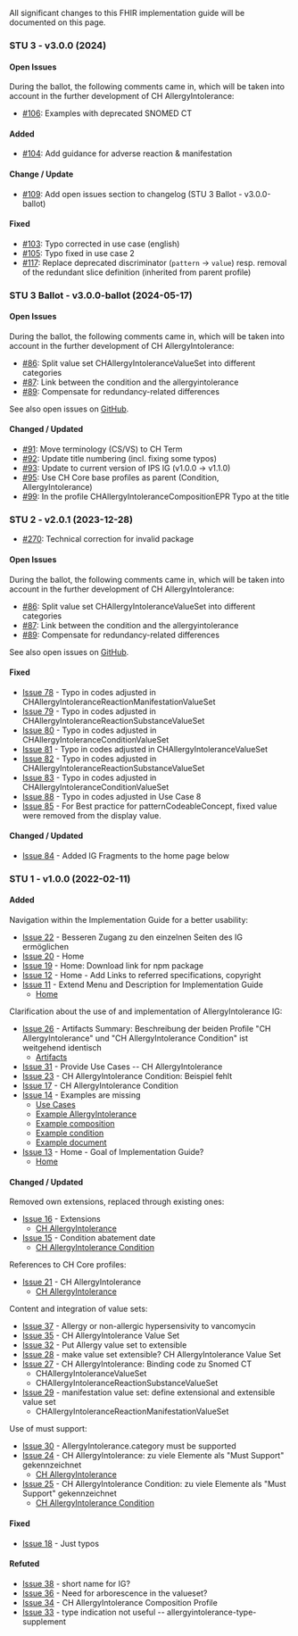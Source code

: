 All significant changes to this FHIR implementation guide will be documented on this page.

### STU 3 - v3.0.0 (2024)

#### Open Issues
During the ballot, the following comments came in, which will be taken into account in the further development of CH AllergyIntolerance:
* [#106](https://github.com/hl7ch/ch-allergyintolerance/issues/106): Examples with deprecated SNOMED CT

#### Added
* [#104](https://github.com/hl7ch/ch-allergyintolerance/issues/104): Add guidance for adverse reaction & manifestation

#### Change / Update
* [#109](https://github.com/hl7ch/ch-allergyintolerance/issues/109): Add open issues section to changelog (STU 3 Ballot - v3.0.0-ballot)

#### Fixed
* [#103](https://github.com/hl7ch/ch-allergyintolerance/issues/103): Typo corrected in use case (english)
* [#105](https://github.com/hl7ch/ch-allergyintolerance/issues/105): Typo fixed in use case 2
* [#117](https://github.com/hl7ch/ch-allergyintolerance/issues/117): Replace deprecated discriminator (`pattern` -> `value`) resp. removal of the redundant slice definition (inherited from parent profile)

### STU 3 Ballot - v3.0.0-ballot (2024-05-17)

#### Open Issues
During the ballot, the following comments came in, which will be taken into account in the further development of CH AllergyIntolerance:

* [#86](https://github.com/hl7ch/ch-allergyintolerance/issues/86): Split value set CHAllergyIntoleranceValueSet into different categories
* [#87](https://github.com/hl7ch/ch-allergyintolerance/issues/87): Link between the condition and the allergyintolerance
* [#89](https://github.com/hl7ch/ch-allergyintolerance/issues/89): Compensate for redundancy-related differences

See also open issues on [GitHub](https://github.com/hl7ch/ch-allergyintolerance/issues).
 
#### Changed / Updated
* [#91](https://github.com/hl7ch/ch-allergyintolerance/issues/91): Move terminology (CS/VS) to CH Term
* [#92](https://github.com/hl7ch/ch-allergyintolerance/issues/92): Update title numbering (incl. fixing some typos)
* [#93](https://github.com/hl7ch/ch-allergyintolerance/issues/93): Update to current version of IPS IG (v1.0.0 -> v1.1.0)
* [#95](https://github.com/hl7ch/ch-allergyintolerance/issues/95): Use CH Core base profiles as parent (Condition, AllergyIntolerance)
* [#99](https://github.com/hl7ch/ch-allergyintolerance/issues/99): In the profile CHAllergyIntoleranceCompositionEPR Typo at the title

### STU 2 - v2.0.1 (2023-12-28)
* [#270](https://github.com/hl7ch/ch-core/issues/270): Technical correction for invalid package

#### Open Issues
During the ballot, the following comments came in, which will be taken into account in the further development of CH AllergyIntolerance:

* [#86](https://github.com/hl7ch/ch-allergyintolerance/issues/86): Split value set CHAllergyIntoleranceValueSet into different categories
* [#87](https://github.com/hl7ch/ch-allergyintolerance/issues/87): Link between the condition and the allergyintolerance
* [#89](https://github.com/hl7ch/ch-allergyintolerance/issues/89): Compensate for redundancy-related differences

See also open issues on [GitHub](https://github.com/hl7ch/ch-allergyintolerance/issues).

#### Fixed
* [Issue 78](https://github.com/hl7ch/ch-allergyintolerance/issues/78) - Typo in codes adjusted in CHAllergyIntoleranceReactionManifestationValueSet
* [Issue 79](https://github.com/hl7ch/ch-allergyintolerance/issues/79) - Typo in codes adjusted in CHAllergyIntoleranceReactionSubstanceValueSet
* [Issue 80](https://github.com/hl7ch/ch-allergyintolerance/issues/80) - Typo in codes adjusted in CHAllergyIntoleranceConditionValueSet
* [Issue 81](https://github.com/hl7ch/ch-allergyintolerance/issues/81) - Typo in codes adjusted in CHAllergyIntoleranceValueSet
* [Issue 82](https://github.com/hl7ch/ch-allergyintolerance/issues/82) - Typo in codes adjusted in CHAllergyIntoleranceReactionSubstanceValueSet
* [Issue 83](https://github.com/hl7ch/ch-allergyintolerance/issues/83) - Typo in codes adjusted in CHAllergyIntoleranceConditionValueSet
* [Issue 88](https://github.com/hl7ch/ch-allergyintolerance/issues/88) - Typo in codes adjusted in Use Case 8
* [Issue 85](https://github.com/hl7ch/ch-allergyintolerance/issues/85) - For Best practice for patternCodeableConcept, fixed value were removed from the display value.

#### Changed / Updated
* [Issue 84](https://github.com/hl7ch/ch-allergyintolerance/issues/84) - Added IG Fragments to the home page below

### STU 1 - v1.0.0 (2022-02-11)

#### Added
Navigation within the Implementation Guide for a better usability:
* [Issue 22](https://github.com/hl7ch/ch-allergyintolerance/issues/22) - Besseren Zugang zu den einzelnen Seiten des IG ermöglichen
* [Issue 20](https://github.com/hl7ch/ch-allergyintolerance/issues/20) - Home
* [Issue 19](https://github.com/hl7ch/ch-allergyintolerance/issues/19) - Home: Download link for npm package
* [Issue 12](https://github.com/hl7ch/ch-allergyintolerance/issues/12) - Home - Add Links to referred specifications, copyright
* [Issue 11](https://github.com/hl7ch/ch-allergyintolerance/issues/11) - Extend Menu and Description for Implementation Guide
	* [Home](index.html) 

Clarification about the use of and implementation of AllergyIntolerance IG:
* [Issue 26](https://github.com/hl7ch/ch-allergyintolerance/issues/26) - Artifacts Summary: Beschreibung der beiden Profile "CH AllergyIntolerance" und "CH AllergyIntolerance Condition" ist weitgehend identisch
	* [Artifacts](artifacts.html) 
* [Issue 31](https://github.com/hl7ch/ch-allergyintolerance/issues/31) - Provide Use Cases -- CH AllergyIntolerance
* [Issue 23](https://github.com/hl7ch/ch-allergyintolerance/issues/23) - CH AllergyIntolerance Condition: Beispiel fehlt
* [Issue 17](https://github.com/hl7ch/ch-allergyintolerance/issues/17) - CH AllergyIntolerance Condition
* [Issue 14](https://github.com/hl7ch/ch-allergyintolerance/issues/14) - Examples are missing
	* [Use Cases](usecase-english.html) 
	* [Example AllergyIntolerance](StructureDefinition-ch-allergyintolerance-examples.html) 
	* [Example composition](StructureDefinition-ch-allergyintolerance-composition-epr-examples.html) 
	* [Example condition](StructureDefinition-ch-allergyintolerance-condition-examples.html) 
	* [Example document](StructureDefinition-ch-allergyintolerance-document-epr.html) 
* [Issue 13](https://github.com/hl7ch/ch-allergyintolerance/issues/13) - Home - Goal of Implementation Guide?
	* [Home](index.html) 

#### Changed / Updated
Removed own extensions, replaced through existing ones:
* [Issue 16](https://github.com/hl7ch/ch-allergyintolerance/issues/16) - Extensions
	* [CH AllergyIntolerance](StructureDefinition-ch-allergyintolerance.html) 
* [Issue 15](https://github.com/hl7ch/ch-allergyintolerance/issues/15) - Condition abatement date
	* [CH AllergyIntolerance Condition](StructureDefinition-ch-allergyintolerance-condition.html) 

References to CH Core profiles:
* [Issue 21](https://github.com/hl7ch/ch-allergyintolerance/issues/21) - CH AllergyIntolerance
	* [CH AllergyIntolerance](StructureDefinition-ch-allergyintolerance.html) 
	
Content and integration of value sets:
* [Issue 37](https://github.com/hl7ch/ch-allergyintolerance/issues/37) - Allergy or non-allergic hypersensivity to vancomycin
* [Issue 35](https://github.com/hl7ch/ch-allergyintolerance/issues/35) - CH AllergyIntolerance Value Set
* [Issue 32](https://github.com/hl7ch/ch-allergyintolerance/issues/32) - Put Allergy value set to extensible
* [Issue 28](https://github.com/hl7ch/ch-allergyintolerance/issues/28) - make value set extensible? CH AllergyIntolerance Value Set
* [Issue 27](https://github.com/hl7ch/ch-allergyintolerance/issues/27) - CH AllergyIntolerance: Binding code zu Snomed CT
	* CHAllergyIntoleranceValueSet
	* CHAllergyIntoleranceReactionSubstanceValueSet
* [Issue 29](https://github.com/hl7ch/ch-allergyintolerance/issues/29) - manifestation value set: define extensional and extensible value set
	* CHAllergyIntoleranceReactionManifestationValueSet

Use of must support:
* [Issue 30](https://github.com/hl7ch/ch-allergyintolerance/issues/30) - AllergyIntolerance.category must be supported
* [Issue 24](https://github.com/hl7ch/ch-allergyintolerance/issues/24) - CH AllergyIntolerance: zu viele Elemente als "Must Support" gekennzeichnet
	* [CH AllergyIntolerance](StructureDefinition-ch-allergyintolerance.html) 
* [Issue 25](https://github.com/hl7ch/ch-allergyintolerance/issues/25) - CH AllergyIntolerance Condition: zu viele Elemente als "Must Support" gekennzeichnet
	* [CH AllergyIntolerance Condition](StructureDefinition-ch-allergyintolerance-condition.html) 

#### Fixed
* [Issue 18](https://github.com/hl7ch/ch-allergyintolerance/issues/18) - Just typos

#### Refuted
* [Issue 38](https://github.com/hl7ch/ch-allergyintolerance/issues/38) - short name for IG?
* [Issue 36](https://github.com/hl7ch/ch-allergyintolerance/issues/36) - Need for arborescence in the valueset?
* [Issue 34](https://github.com/hl7ch/ch-allergyintolerance/issues/34) - CH AllergyIntolerance Composition Profile
* [Issue 33](https://github.com/hl7ch/ch-allergyintolerance/issues/33) - type indication not useful -- allergyintolerance-type-supplement
